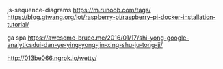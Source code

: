 js-sequence-diagrams
https://m.runoob.com/tags/
https://blog.gtwang.org/iot/raspberry-pi/raspberry-pi-docker-installation-tutorial/

ga spa
https://awesome-bruce.me/2016/01/17/shi-yong-google-analyticsdui-dan-ye-ying-yong-jin-xing-shu-ju-tong-ji/

http://013be066.ngrok.io/wetty/